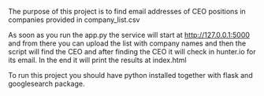 The purpose of this project is to find email addresses of CEO positions in companies provided in company_list.csv

As soon as you run the app.py the service will start at http://127.0.0.1:5000 and from there you can upload the list with company names and then the script will find the CEO and after finding the CEO it will check in hunter.io for its email. In the end it will print the results at index.html

To run this project you should have python installed together with flask and googlesearch package.
